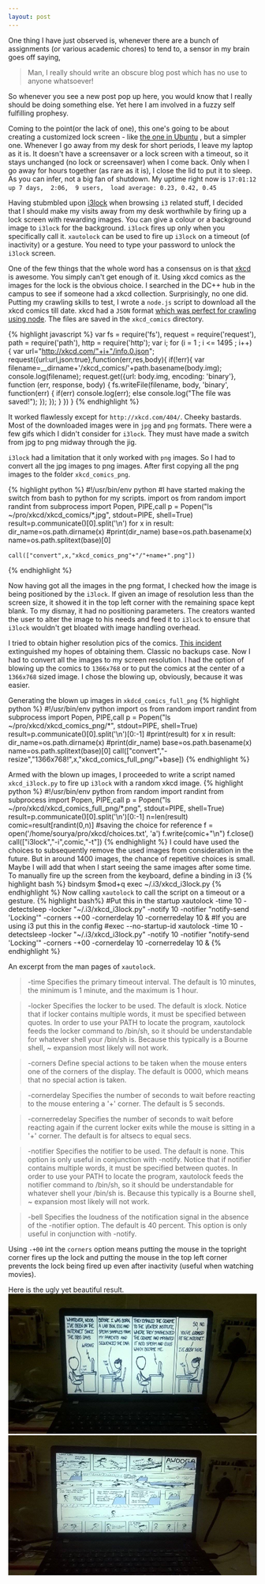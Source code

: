 ```yaml
---
layout: post
---
```

One thing I have just observed is, whenever there are a bunch of assignments (or
various academic chores) to tend to, a sensor in my brain goes off saying,
> Man, I really should write an obscure blog post which has no use to anyone
whatsoever! 

So whenever you see a new post pop up here, you would know that I
really should be doing something else. Yet here I am involved in a fuzzy self
fulfilling prophesy.

Coming to the point(or the lack of one), this one's going to be about creating a
customized lock screen - like [the one in Ubuntu](http://i1-news.softpedia-static.com/images/news2/Ubuntu-12-04-LTS-Has-a-New-Lock-Screen-2.jpg)
, but a simpler one. Whenever I go away from my desk
for short periods, I leave my laptop as it is. It doesn't have a screensaver or
a lock screen with a timeout, so it stays unchanged (no lock or screensaver) when
I come back. Only when I go away for hours together (as rare as it is), I close
the lid to put it to sleep. As you can infer, not a big fan of shutdown. My
uptime right now is `17:01:12 up 7 days,  2:06,  9 users,  load average: 0.23, 0.42, 0.45`

Having stubmbled upon [i3lock](http://i3wm.org/i3lock/) when browsing `i3` related stuff,
I decided that I should make my visits away from my desk worthwhile by firing up a lock screen with
rewarding images. You can give a colour or a background image to `i3lock` for the
background. `i3lock` fires up only when you specifically call it. `xautolock` can be used to fire up
`i3lock` on a timeout (of inactivity) or a gesture. You need to type your
password to unlock the `i3lock` screen.

One of the few things that the whole word has a consensus on is that [xkcd](http://i3wm.org/i3lock/)
is awesome. You simply can't get enough of it. Using xkcd comics as the images
for the lock is the obvious choice. I searched in the DC++ hub in the campus to see 
if someone had a xkcd collection. Surprisingly, no one did. Putting my
crawling skills to test, I wrote a `node.js` script to download all the xkcd comics
till date. xkcd had a `JSON` format [which was perfect for crawling using node](http://xkcd.com/4/info.0.json).
The files are saved in the `xkcd_comics` directory.

{% highlight javascript %}
var fs = require('fs'),
    request = require('request'),
    path = require('path'),
    http = require('http');
var i;
for (i = 1 ; i <= 1495 ; i++) {
  var url="http://xkcd.com/"+i+"/info.0.json";
  request({url:url,json:true},function(err,res,body){
    if(!err){
      var filename=__dirname+'/xkcd_comics/'+path.basename(body.img);
      console.log(filename);
      request.get({url: body.img, encoding: 'binary'}, function (err, response, body) {
        fs.writeFile(filename, body, 'binary', function(err) {
          if(err)
            console.log(err);
          else
            console.log("The file was saved!");
        }); 
      });
    }
  })
}
{% endhighlight %}

It worked flawlessly except for `http://xkcd.com/404/`. Cheeky bastards. 
Most of the downloaded images were in `jpg` and `png` formats. There were a few
gifs which I didn't consider for `i3lock`. They must have made a switch
from jpg to png midway through the jig. 

`i3lock` had a limitation that it only worked with `png` images. So I had to convert all
the jpg images to png images. After first copying all the png images to the
folder `xkcd_comics_png`.

{% highlight python %}
#!/usr/bin/env python
#I have started making the switch from bash to python for my scripts.
import os
from random import randint
from subprocess import Popen, PIPE,call
p = Popen("ls ~/pro/xkcd/xkcd_comics/*.jpg", stdout=PIPE, shell=True)
result=p.communicate()[0].split('\n')
for x in result:
    dir_name=os.path.dirname(x)
    #print(dir_name)
    base=os.path.basename(x)
    name=os.path.splitext(base)[0]
    
    call(["convert",x,"xkcd_comics_png"+"/"+name+".png"])
{% endhighlight %}

Now having got all the images in the png format, I checked how the image is
being positioned by the `i3lock`. If given an image of resolution less than the screen size,
it showed it in the top left corner with the remaining space kept blank. To my
dismay, it had no positioning parameters. The creators wanted the user to alter the
image to his needs and feed it to `i3lock` to ensure that `i3lock` wouldn't get 
bloated with image handling overhead.

I tried to obtain higher resolution pics of the comics. [This incident](http://blog.xkcd.com/2007/03/15/in-which-i-lose-the-originals-of-the-last-three-months-of-comics-and-the-laptop-i-create-them-with/) extinguished my hopes of obtaining them. Classic no backups case.
Now I had to convert all the images to my screen resolution. I had the option of blowing up the comics to `1366x768`
or to put the comics at the center of a `1366x768` sized image. I chose the blowing
up, obviously, because it was easier.


Generating the blown up images in `xkdcd_comics_full_png`
{% highlight python %}
#!/usr/bin/env python
import os
from random import randint
from subprocess import Popen, PIPE,call
p = Popen("ls ~/pro/xkcd/xkcd_comics_png/*", stdout=PIPE, shell=True)
result=p.communicate()[0].split('\n')[0:-1]
#print(result)
for x in result:
    dir_name=os.path.dirname(x)
    #print(dir_name)
    base=os.path.basename(x)
    name=os.path.splitext(base)[0]
    call(["convert","-resize","1366x768!",x,"xkcd_comics_full_png/"+base])
{% endhighlight %}

Armed with the blown up images, I proceeded to write a script named `xkcd_i3lock.py`
to fire up `i3lock` with a random xkcd image. 
{% highlight python %}
#!/usr/bin/env python
from random import randint
from subprocess import Popen, PIPE,call
p = Popen("ls ~/pro/xkcd/xkcd_comics_full_png/*.png", stdout=PIPE, shell=True)
result=p.communicate()[0].split('\n')[0:-1]
n=len(result)
comic=result[randint(0,n)]
#saving the choice for reference
f = open('/home/sourya/pro/xkcd/choices.txt', 'a')
f.write(comic+"\n")
f.close()
call(["i3lock","-i",comic,"-t"])
{% endhighlight %}
I could have used the choices to subsequently remove the used
images from consideration in the future. But in around 1400 images, the 
chance of repetitive choices is small. Maybe I will add that when I start
seeing the same images after some time.
To manually fire up the screen from the keyboard, define a binding in i3
{% highlight bash %}
bindsym $mod+q exec ~/.i3/xkcd_i3lock.py
{% endhighlight %}
Now calling `xautolock` to call the script on a timeout or a gesture.
{% highlight  bash%}
#Put this in the startup 
xautolock -time 10 -detectsleep -locker "~/.i3/xkcd_i3lock.py" -notify 10 -notifier "notify-send 'Locking'" -corners -+00 -cornerdelay 10 -cornerredelay 10 &
#If you are using i3 put this in the config
#exec --no-startup-id xautolock -time 10 -detectsleep -locker "~/.i3/xkcd_i3lock.py" -notify 10 -notifier "notify-send 'Locking'" -corners -+00 -cornerdelay 10 -cornerredelay 10 &
{% endhighlight %}

An excerpt from the man pages of `xautolock`.
> -time           Specifies the primary timeout interval. The default is 10 minutes, the minimum is 1 minute, and the maximum is 1 hour.

>-locker         Specifies the locker to be used. The default is xlock. Notice that if locker contains multiple words, it must be  specified
               between  quotes.   In  order  to  use your PATH to locate the program, xautolock feeds the locker command to /bin/sh, so it
               should be understandable for whatever shell your /bin/sh is. Because this typically is a Bourne  shell,  ~  expansion  most
               likely will not work.

>-corners        Define special actions to be taken when the mouse enters one of the corners of the display.  The  default  is  0000,  which
                       means that no special action is taken.

>-cornerdelay    Specifies the number of seconds to wait before reacting to the mouse entering a '+' corner. The default is 5 seconds.

>-cornerredelay  Specifies  the  number of seconds to wait before reacting again if the current locker exits while the mouse is sitting in a
               '+' corner. The default is for altsecs to equal secs.

>-notifier       Specifies the notifier to be used. The default is none. This option is only useful in conjunction with -notify. Notice that
                       if notifier contains multiple words, it must be specified between quotes.  In order to use your PATH to locate the program,
                       xautolock feeds the notifier command to /bin/sh, so it should be understandable for whatever shell your /bin/sh is. Because
                       this typically is a Bourne shell, ~ expansion most likely will not work.

>-bell           Specifies  the  loudness of the notification signal in the absence of the -notifier option. The default is 40 percent. This
                 option is only useful in conjunction with -notify.

Using `-+00` int the `corners` option means putting the mouse in the
topright corner fires up the lock and putting the mouse in the top left
corner prevents the lock being fired up even after inactivity (useful when
watching movies).


Here is the ugly yet beautiful result.
![alt tag](/xkcd_1.jpg)
![alt tag](/xkcd_2.jpg)

















